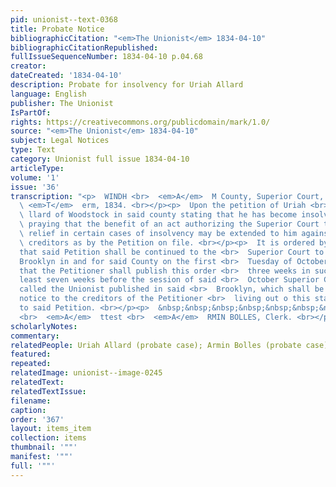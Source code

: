 ```yaml
---
pid: unionist--text-0368
title: Probate Notice
bibliographicCitation: "<em>The Unionist</em> 1834-04-10"
bibliographicCitationRepublished: 
fullIssueSequenceNumber: 1834-04-10 p.04.68
creator: 
dateCreated: '1834-04-10'
description: Probate for insolvency for Uriah Allard
language: English
publisher: The Unionist
IsPartOf: 
rights: https://creativecommons.org/publicdomain/mark/1.0/
source: "<em>The Unionist</em> 1834-04-10"
subject: Legal Notices
type: Text
category: Unionist full issue 1834-04-10
articleType: 
volume: '1'
issue: '36'
transcription: "<p>  WINDH <br>  <em>A</em>  M County, Superior Court, January <br>
  \ <em>T</em>  erm, 1834. <br></p><p>  Upon the petition of Uriah <br>  <em>A</em>
  \ llard of Woodstock in said county stating that he has become insolvent and <br>
  \ praying that the benefit of an act authorizing the Superior Court to grant <br>
  \ relief in certain cases of insolvency may be extended to him against his <br>
  \ creditors as by the Petition on file. <br></p><p>  It is ordered by this Court
  that said Petition shall be continued to the <br>  Superior Court to be holden at
  Brooklyn in and for said County on the first <br>  Tuesday of October next, and
  that the Petitioner shall publish this order <br>  three weeks in succession at
  least seven weeks before the session of said <br>  October Superior Court in a newspaper
  called the Unionist published in said <br>  Brooklyn, which shall be sufficient
  notice to the creditors of the Petitioner <br>  living out o this state to answer
  to said Petition. <br></p><p>  &nbsp;&nbsp;&nbsp;&nbsp;&nbsp;&nbsp;&nbsp;&nbsp;&nbsp;&nbsp;&nbsp;&nbsp;&nbsp;&nbsp;&nbsp;&nbsp;&nbsp;&nbsp;&nbsp;&nbsp;&nbsp;&nbsp;&nbsp;
  <br>  <em>A</em>  ttest <br>  <em>A</em>  RMIN BOLLES, Clerk. <br></p>"
scholarlyNotes: 
commentary: 
relatedPeople: Uriah Allard (probate case); Armin Bolles (probate case)
featured: 
repeated: 
relatedImage: unionist--image-0245
relatedText: 
relatedTextIssue: 
filename: 
caption: 
order: '367'
layout: items_item
collection: items
thumbnail: '""'
manifest: '""'
full: '""'
---
```

